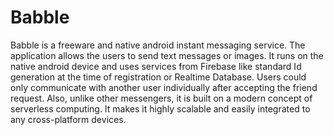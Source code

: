 # Babble
  
Babble is a freeware and native android instant messaging service. The application allows the users to send text messages or images. It runs on the native android device and uses services from Firebase like standard Id generation at the time of registration or Realtime Database. Users could only communicate with another user individually after accepting the friend request. Also, unlike other messengers, it is built on a modern concept of serverless computing. It makes it highly scalable and easily integrated to any cross-platform devices.
